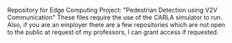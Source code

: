 Repository for Edge Computing Project: "Pedestrian Detection using V2V Communication"
These files require the use of the CARLA simulator to run.
Also, if you are an employer there are a few repositories which are not open to the public at request of my professors, 
I can grant access if requested.
